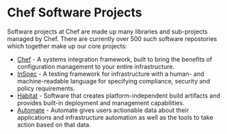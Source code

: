 # Chef Software Projects

Software projects at Chef  are made up many libraries and sub-projects managed by Chef. There are currently over 500 such software repostories which together make up our core projects:

- [Chef](https://github.com/chef/chef/) - A systems integration framework, built to bring the benefits of configuration management to your entire infrastructure.
- [InSpec](https://github.com/inspec/inspec) - A testing framework for infrastructure with a human- and machine-readable language for specifying compliance, security and policy requirements.
- [Habitat](https://github.com/habitat-sh/habitat/) - Software that creates platform-independent build artifacts and provides built-in deployment and management capabilities.
- [Automate](https://github.com/chef/automate/) - Automate gives users actionable data about their applications and infrastructure automation as well as the tools to take action based on that data.
